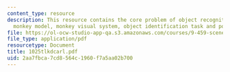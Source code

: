 ```yaml
---
content_type: resource
description: This resource contains the core problem of object recognition, Rhesus
  monkey model, monkey visual system, object identification task and population analysis.
file: https://ol-ocw-studio-app-qa.s3.amazonaws.com/courses/9-459-scene-understanding-symposium-spring-2006/2aa7fbca7cd8564c1960f7a5aa02b700_1025tlkdcarl.pdf
file_type: application/pdf
resourcetype: Document
title: 1025tlkdcarl.pdf
uid: 2aa7fbca-7cd8-564c-1960-f7a5aa02b700
---
```

